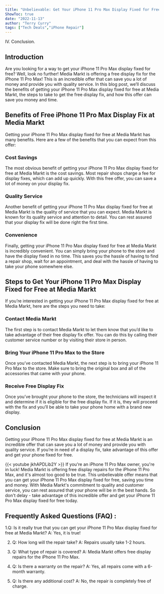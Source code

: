 ```yaml
---
title: "Unbelievable: Get Your iPhone 11 Pro Max Display Fixed for Free at Media Markt!"
ShowToc: true 
date: "2022-11-13"
author: "Terry Curry" 
tags: ["Tech Deals","iPhone Repair"]
---
```

IV. Conclusion.

## Introduction 
Are you looking for a way to get your iPhone 11 Pro Max display fixed for free? Well, look no further! Media Markt is offering a free display fix for the iPhone 11 Pro Max! This is an incredible offer that can save you a lot of money and provide you with quality service. In this blog post, we’ll discuss the benefits of getting your iPhone 11 Pro Max display fixed for free at Media Markt, the steps to take to get the free display fix, and how this offer can save you money and time. 

## Benefits of Free iPhone 11 Pro Max Display Fix at Media Markt 
Getting your iPhone 11 Pro Max display fixed for free at Media Markt has many benefits. Here are a few of the benefits that you can expect from this offer: 

### Cost Savings 
The most obvious benefit of getting your iPhone 11 Pro Max display fixed for free at Media Markt is the cost savings. Most repair shops charge a fee for display fixes, which can add up quickly. With this free offer, you can save a lot of money on your display fix. 

### Quality Service 
Another benefit of getting your iPhone 11 Pro Max display fixed for free at Media Markt is the quality of service that you can expect. Media Markt is known for its quality service and attention to detail. You can rest assured that your display fix will be done right the first time. 

### Convenience 
Finally, getting your iPhone 11 Pro Max display fixed for free at Media Markt is incredibly convenient. You can simply bring your phone to the store and have the display fixed in no time. This saves you the hassle of having to find a repair shop, wait for an appointment, and deal with the hassle of having to take your phone somewhere else. 

## Steps to Get Your iPhone 11 Pro Max Display Fixed for Free at Media Markt 
If you’re interested in getting your iPhone 11 Pro Max display fixed for free at Media Markt, here are the steps you need to take: 

### Contact Media Markt 
The first step is to contact Media Markt to let them know that you’d like to take advantage of their free display fix offer. You can do this by calling their customer service number or by visiting their store in person. 

### Bring Your iPhone 11 Pro Max to the Store 
Once you’ve contacted Media Markt, the next step is to bring your iPhone 11 Pro Max to the store. Make sure to bring the original box and all of the accessories that came with your phone. 

### Receive Free Display Fix 
Once you’ve brought your phone to the store, the technicians will inspect it and determine if it is eligible for the free display fix. If it is, they will proceed with the fix and you’ll be able to take your phone home with a brand new display. 

## Conclusion 
Getting your iPhone 11 Pro Max display fixed for free at Media Markt is an incredible offer that can save you a lot of money and provide you with quality service. If you’re in need of a display fix, take advantage of this offer and get your phone fixed for free.

{{< youtube jkhAPDLib2Y >}} 
If you're an iPhone 11 Pro Max owner, you're in luck! Media Markt is offering free display repairs for the iPhone 11 Pro Max, and it's almost too good to be true. This unbelievable offer means that you can get your iPhone 11 Pro Max display fixed for free, saving you time and money. With Media Markt's commitment to quality and customer service, you can rest assured that your phone will be in the best hands. So don't delay - take advantage of this incredible offer and get your iPhone 11 Pro Max display fixed for free today.

## Frequently Asked Questions (FAQ) :
1.Q: Is it really true that you can get your iPhone 11 Pro Max display fixed for free at Media Markt?
A: Yes, it is true!

2. Q: How long will the repair take?
A: Repairs usually take 1-2 hours.

3. Q: What type of repair is covered?
A: Media Markt offers free display repairs for the iPhone 11 Pro Max.

4. Q: Is there a warranty on the repair?
A: Yes, all repairs come with a 6-month warranty.

5. Q: Is there any additional cost?
A: No, the repair is completely free of charge.


